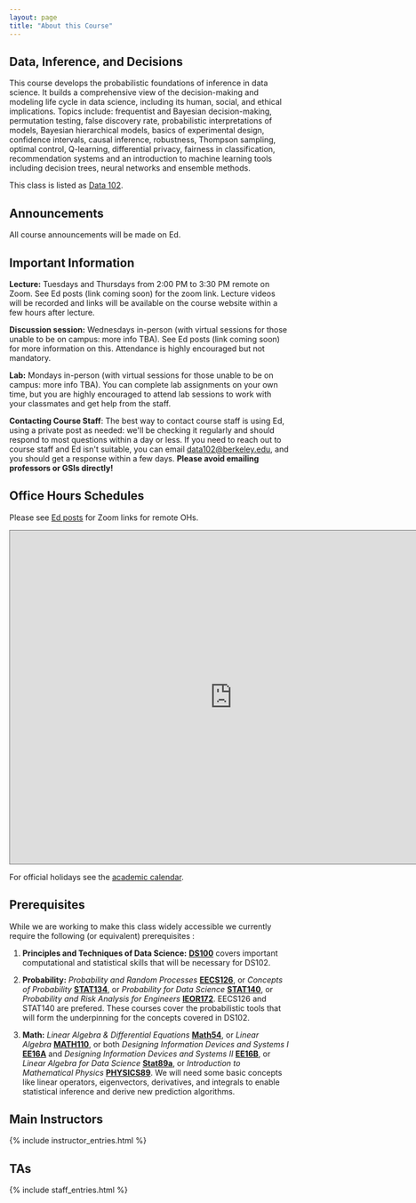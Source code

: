 ```yaml
---
layout: page
title: "About this Course"
---
```


<!-- # DS102: Data, Inference, and Decisions -->
## Data, Inference, and Decisions

This course develops the probabilistic foundations of inference in data science. It builds a comprehensive view of the decision-making and modeling life cycle in data science, including its human, social, and ethical implications. Topics include: frequentist and Bayesian decision-making, permutation testing, false discovery rate, probabilistic interpretations of models, Bayesian hierarchical models, basics of experimental design, confidence intervals, causal inference, robustness, Thompson sampling, optimal control, Q-learning, differential privacy, fairness in classification, recommendation systems and an introduction to machine learning tools including decision trees, neural networks and ensemble methods.

This class is listed as [Data 102](https://classes.berkeley.edu/content/2021-fall-data-c102-001-lec-001).


## Announcements

All course announcements will be made on Ed.


## Important Information

**Lecture:** Tuesdays and Thursdays from 2:00 PM to 3:30 PM remote on Zoom. See Ed posts (link coming soon) for the zoom link. Lecture videos will be recorded and links will be available on the course website within a few hours after lecture.

**Discussion session:** Wednesdays in-person (with virtual sessions for those unable to be on campus: more info TBA). See Ed posts (link coming soon) for more information on this. Attendance is highly encouraged but not mandatory.

**Lab:** Mondays in-person (with virtual sessions for those unable to be on campus: more info TBA). You can complete lab assignments on your own time, but you are highly encouraged to attend lab sessions to work with your classmates and get help from the staff.

**Contacting Course Staff**: The best way to contact course staff is using Ed, using a private post as needed: we'll be checking it regularly and should respond to most questions within a day or less. If you need to reach out to course staff and Ed isn't suitable, you can email data102@berkeley.edu, and you should get a response within a few days. **Please avoid emailing professors or GSIs directly!**

## Office Hours Schedules

Please see [Ed posts](TBA) for Zoom links for remote OHs.

<iframe src="https://calendar.google.com/calendar/embed?height=600&amp;wkst=1&amp;bgcolor=%234285F4&amp;ctz=America%2FLos_Angeles&amp;src=Y19tanUwNDRqN2huZjVvMjBoZGoxNzZranI4c0Bncm91cC5jYWxlbmRhci5nb29nbGUuY29t&amp;color=%233F51B5&amp;mode=WEEK&amp;showTitle=0&amp;showPrint=0&amp;showTabs=0" style="border:solid 1px #777" width="800" height="600" frameborder="0" scrolling="no"></iframe>
<!-- <iframe src="https://calendar.google.com/calendar/embed?src=c_i6vcnkqpt1pl5rfp8dsqle1kus%40group.calendar.google.com&ctz=America%2FLos_Angeles" style="border: 0" width="800" height="600" frameborder="0" scrolling="no"></iframe> -->

<!-- <iframe src="https://calendar.google.com/calendar/embed?showTitle=0&amp;showPrint=0&amp;showCalendars=0&amp;showTz=0&amp;mode=WEEK&amp;height=600&amp;wkst=1&amp;bgcolor=%23FFFFFF&amp;src=berkeley.edu_j925o99uns4c0dmr73rief7274%40group.calendar.google.com&amp;src=berkeley.edu_9orffahki30fjqmfpuulengrk0@group.calendar.google.com&amp;color=%23BE6D00&amp;ctz=America%2FLos_Angeles" style="border: 0" width="800" height="600" frameborder="0" scrolling="no"></iframe> -->

For official holidays see the [academic calendar](https://registrar.berkeley.edu/calendar).


## Prerequisites

While we are working to make this class widely accessible we currently require the following (or equivalent) prerequisites :

1. **Principles and Techniques of Data Science:** [**DS100**](http://ds100.org) covers important computational and statistical skills that will be necessary for DS102.


1. **Probability:** *Probability and Random Processes* [**EECS126**](https://inst.eecs.berkeley.edu/~ee126), or *Concepts of Probability* [**STAT134**](http://www.stat134.org/), or *Probability for Data Science* [**STAT140**](http://prob140.org/about/), or *Probability and Risk Analysis for Engineers* [**IEOR172**](https://tbp.berkeley.edu/syllabi/484/download/). EECS126 and STAT140 are prefered. These courses cover the probabilistic tools that will form the underpinning for the concepts covered in DS102.

1. **Math:** *Linear Algebra & Differential Equations* [**Math54**](https://math.berkeley.edu/~nikhil/courses/54.f18/), or *Linear Algebra* [**MATH110**](https://math.berkeley.edu/~mcivor/math110su13/), or both *Designing Information Devices and Systems I* [**EE16A**](http://inst.eecs.berkeley.edu/~ee16a/sp19/) and *Designing Information Devices and Systems II* [**EE16B**](https://inst.eecs.berkeley.edu/~ee16b/), or *Linear Algebra for Data Science* [**Stat89a**](https://www.stat.berkeley.edu/~mmahoney/s18-lads/), or *Introduction to Mathematical Physics* [**PHYSICS89**](https://imgur.com/a/TKzcK1Z). We will need some basic concepts like linear operators, eigenvectors, derivatives, and integrals to enable statistical inference and derive new prediction algorithms.



## Main Instructors

{% include instructor_entries.html %}


## TAs

{% include staff_entries.html %}
